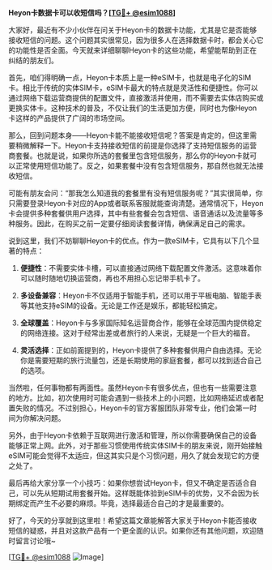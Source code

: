 **Heyon卡数据卡可以收短信吗？[[TG💪+ @esim1088](https://t.me/s/esim1088)]**

大家好，最近有不少小伙伴在问关于Heyon卡的数据卡功能，尤其是它是否能够接收短信的问题。这个问题其实很常见，因为很多人在选择数据卡时，都会关心它的功能性是否全面。今天就来详细聊聊Heyon卡的这些功能，希望能帮助到正在纠结的朋友们。

首先，咱们得明确一点，Heyon卡本质上是一种eSIM卡，也就是电子化的SIM卡。相比于传统的实体SIM卡，eSIM卡最大的特点就是灵活性和便捷性。你可以通过网络下载运营商提供的配置文件，直接激活并使用，而不需要去实体店购买或更换实体卡。这种技术的普及，不仅让我们的生活更加方便，同时也为像Heyon卡这样的产品提供了广阔的市场空间。

那么，回到问题本身——Heyon卡能不能接收短信呢？答案是肯定的，但这里需要稍微解释一下。Heyon卡支持接收短信的前提是你选择了支持短信服务的运营商套餐。也就是说，如果你所选的套餐里包含短信服务，那么你的Heyon卡就可以正常使用短信功能了。反之，如果套餐中没有包含短信服务，那自然也就无法接收短信。

可能有朋友会问：“那我怎么知道我的套餐里有没有短信服务呢？”其实很简单，你只需要登录Heyon卡对应的App或者联系客服就能查询清楚。通常情况下，Heyon卡会提供多种套餐供用户选择，其中有些套餐会包含短信、语音通话以及流量等多种服务。因此，在购买之前一定要仔细阅读套餐详情，确保满足自己的需求。

说到这里，我们不妨聊聊Heyon卡的优点。作为一款eSIM卡，它具有以下几个显著的特点：

1. **便捷性**：不需要实体卡槽，可以直接通过网络下载配置文件激活。这意味着你可以随时随地切换运营商，再也不用担心忘记带手机卡了。
   
2. **多设备兼容**：Heyon卡不仅适用于智能手机，还可以用于平板电脑、智能手表等其他支持eSIM的设备。无论是工作还是娱乐，都能轻松搞定。

3. **全球覆盖**：Heyon卡与多家国际知名运营商合作，能够在全球范围内提供稳定的网络连接。这对于经常出差或者旅行的人来说，无疑是一个巨大的福音。

4. **灵活选择**：正如前面提到的，Heyon卡提供了多种套餐供用户自由选择。无论你是需要短期的旅行流量包，还是长期使用的家庭套餐，都可以找到适合自己的选项。

当然啦，任何事物都有两面性。虽然Heyon卡有很多优点，但也有一些需要注意的地方。比如，初次使用时可能会遇到一些技术上的小问题，比如网络延迟或者配置失败的情况。不过别担心，Heyon卡的官方客服团队非常专业，他们会第一时间为你解决问题。

另外，由于Heyon卡依赖于互联网进行激活和管理，所以你需要确保自己的设备能够正常上网。此外，对于那些习惯使用传统实体SIM卡的朋友来说，刚开始接触eSIM可能会觉得不太适应，但这其实只是个习惯问题，用久了就会发现它的方便之处了。

最后再给大家分享一个小技巧：如果你想尝试Heyon卡，但又不确定是否适合自己，可以先从短期试用套餐开始。这样既能体验到eSIM卡的优势，又不会因为长期绑定而产生不必要的麻烦。毕竟，选择最适合自己的才是最重要的。

好了，今天的分享就到这里啦！希望这篇文章能解答大家关于Heyon卡能否接收短信的疑惑，并且对这款产品有一个更全面的认识。如果你还有其他问题，欢迎随时留言讨论哦~ 

[[TG💪+ @esim1088](https://t.me/s/esim1088) ![Image](https://i.postimg.cc/4NQfJmqS/Snipaste-2025-05-13-00-14-12.png)]